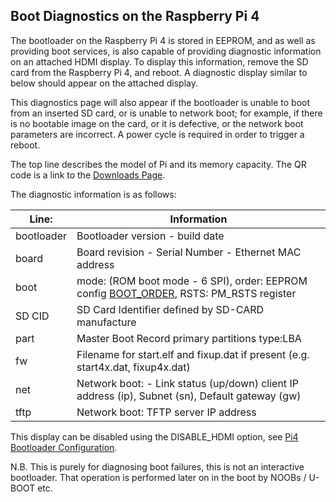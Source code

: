 ## Boot Diagnostics on the Raspberry Pi 4

The bootloader on the Raspberry Pi 4 is stored in EEPROM, and as well as providing boot services, is also capable of providing diagnostic information on an attached HDMI display. To display this information, remove the SD card from the Raspberry Pi 4, and reboot. A diagnostic display similar to below should appear on the attached display.

This diagnostics page will also appear if the bootloader is unable to boot from an inserted SD card, or is unable to network boot; for example, if there is no bootable image on the card, or it is defective, or the network boot parameters are incorrect.
A power cycle is required in order to trigger a reboot.

The top line describes the model of Pi and its memory capacity. The QR code is a link to the [Downloads Page](https://raspberrypi.org/downloads).

The diagnostic information is as follows:

| Line: | Information |
| ---- | ----------- |
| bootloader | Bootloader version - build date |
| board      | Board revision - Serial Number - Ethernet MAC address | 
| boot       | mode: (ROM boot mode - 6 SPI), order: EEPROM config [BOOT_ORDER](https://www.raspberrypi.org/documentation/hardware/raspberrypi/bcm2711_bootloader_config.md), RSTS: PM_RSTS register |
| SD CID	   | SD Card Identifier defined by SD-CARD manufacture |
| part	     | Master Boot Record primary partitions type:LBA |
| fw	       | Filename for start.elf and fixup.dat if present (e.g. start4x.dat, fixup4x.dat) |
| net	       | Network boot: - Link status (up/down) client IP address (ip), Subnet (sn), Default gateway (gw) |
| tftp       | Network boot: TFTP server IP address|


This display can be disabled using the DISABLE_HDMI option, see [Pi4 Bootloader Configuration](./bcm2711_bootloader_config.md).

N.B. This is purely for diagnosing boot failures, this is not an interactive bootloader. That operation is performed later on in the boot by NOOBs / U-BOOT etc.

